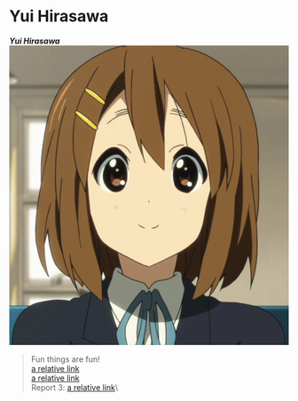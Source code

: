 # Yui Hirasawa
***Yui Hirasawa***
![Image](Yui_Hirasawa_new_mugshot.webp)
> Fun things are fun!\
[a relative link](report1.md)\
[a relative link](report2-2.md)\
Report 3: [a relative link](report3.md)\
